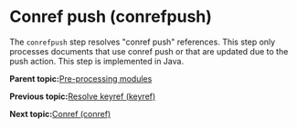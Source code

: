 # Conref push \(conrefpush\)

The `conrefpush` step resolves "conref push" references. This step only processes documents that use conref push or that are updated due to the push action. This step is implemented in Java.

**Parent topic:**[Pre-processing modules](../dev_ref/DITA-OTPreprocess.md)

**Previous topic:**[Resolve keyref \(keyref\)](../dev_ref/preprocess-keyref.md)

**Next topic:**[Conref \(conref\)](../dev_ref/preprocess-conref.md)

